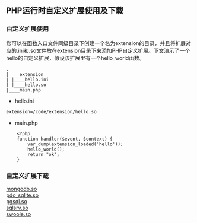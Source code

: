 ## PHP运行时自定义扩展使用及下载

### 自定义扩展使用

您可以在函数入口文件同级目录下创建一个名为extension的目录，并且将扩展对应的.ini和.so文件放在extension目录下来添加PHP自定义扩展。下文演示了一个hello的自定义扩展，假设该扩展里有一个hello_world函数。

```
.
|____extension
| |____hello.ini
| |____hello.so
|____main.php  
```

- hello.ini
```
extension=/code/extension/hello.so            
```
- main.php

```
    <?php
    function handler($event, $context) {
        var_dump(extension_loaded('hello'));
        hello_world(); 
        return "ok";
    }                    
```

###  自定义扩展下载


<a href="https://fc-faq.oss-cn-hangzhou.aliyuncs.com/php-so/mongodb.so?versionId=CAEQHhiBgMDmxrGX3RciIDg3OGM2MTYxNGU3YzQ2Y2Y5MzY3N2U3MmE3ZDA3NjQx" download="mongodb.so">
mongodb.so
</a><br>

<a href="https://fc-faq.oss-cn-hangzhou.aliyuncs.com/php-so/pdo_sqlite.zip?versionId=CAEQHhiBgICs7rqX3RciIDRiZmMzMDFlNTA1YjRlM2U5MGY0YTUxNDg0MDIyYmM4" download="pdo_sqlite.so">
pdo_sqlite.so
</a><br>

<a href="https://fc-faq.oss-cn-hangzhou.aliyuncs.com/php-so/pgsql-demo.zip?versionId=CAEQHhiBgICo7rqX3RciIDU2NmUwNzRhMDkyOTQzNWE5MDQ5ZWUwNjFhYjYzYTcw" download="pgsql.so">
pgsql.so
</a><br>

<a href="https://fc-faq.oss-cn-hangzhou.aliyuncs.com/php-so/sqlsrv.zip?versionId=CAEQHhiBgMCBx7GX3RciIGY4MDhlNDU5OTVjNjQwNzJhOTJhM2Y2NThjMjBhZTQ1" download="sqlsrv.so">
sqlsrv.so
</a><br>

<a href="https://fc-faq.oss-cn-hangzhou.aliyuncs.com/php-so/swoole.so?versionId=CAEQHhiBgID5xrGX3RciIGE3NDBkOGQyY2EyZDQ3MjJiNTcyNGI4Y2I3YjdhOWY2" download="swoole.so">
swoole.so
</a>
